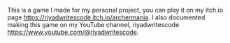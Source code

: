 This is a game I made for my personal project, you can play it on my itch.io page https://riyadwritescode.itch.io/archermania. I also documented making this game on my YouTube channel, riyadwritescode https://www.youtube.com/@riyadwritescode.
